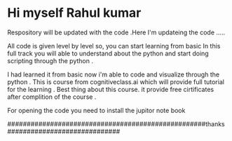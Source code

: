 # Hi myself Rahul kumar 

Respository will be updated with the code .Here I'm updateing the code .....

All code is given level by level so, you can start learning from basic
In this  full track you will able to understand about the python and
start doing scripting through the python .



 


I had learned it from basic now i'm able to code and visualize through the python .
This is course from cognitiveclass.ai which will provide full tutorial for the learning .
Best thing about this course.  it provide free cirtificates after complition of the course .

For opening the code you need to install the jupitor note book













###################################################thanks#############################
